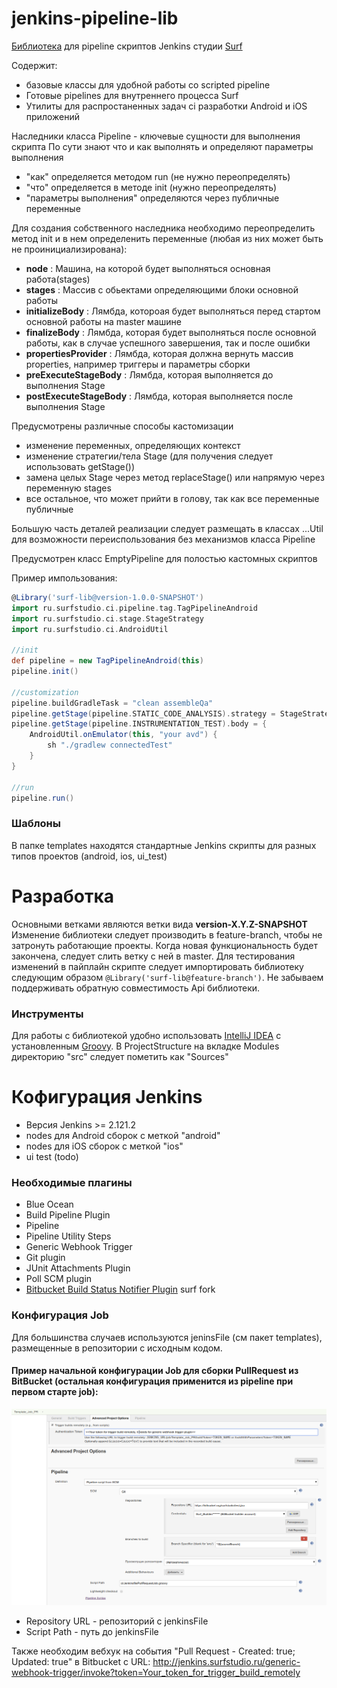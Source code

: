 # jenkins-pipeline-lib
[Библиотека](https://jenkins.io/doc/book/pipeline/shared-libraries/) для pipeline скриптов Jenkins студии [Surf](https://surfstudio.ru/)

Содержит: 

* базовые классы для удобной работы со scripted pipeline
* Готовые pipelines для внутреннего процесса Surf
* Утилиты для распростаненных задач ci разработки Android и iOS приложений


 Наследники класса Pipeline - ключевые сущности для выполнения скрипта
 По сути знают что и как выполнять и определяют параметры выполнения
 
 * "как" определяется методом run (не нужно переопределять)
 * "что" определяется в методе init (нужно переопределять)
 * "параметры выполнения" определяются через публичные переменные
 
 Для создания собственного наследника необходимо переопределить метод init и в нем определенить переменные
 (любая из них может быть не проинициализирована):
 
 * **node**                  :  Машина, на которой будет выполняться основная работа(stages)
 * **stages**                :  Массив с обьектами определяющими блоки основной работы
 * **initializeBody**        :  Лямбда, котороая будет выполняться перед стартом основной работы на master машине
 * **finalizeBody**          :  Лямбда, которая будет выполняться после основной работы, как в случае успешного завершения, так и после ошибки
 * **propertiesProvider**    :  Лямбда, которая должна вернуть массив properties, например триггеры и параметры сборки
 * **preExecuteStageBody**   :  Лямбда, которая выполняется до выполнения Stage
 * **postExecuteStageBody**  :  Лямбда, которая выполняется после выполнения Stage

Предусмотрены различные способы кастомизации

 * изменение переменных, определяющих контекст
 * изменение стратегии/тела Stage (для получения следует использовать getStage())
 * замена целых Stage через метод replaceStage() или напрямую через переменную stages
 * все остальное, что может прийти в голову, так как все переменные публичные

 Большую часть деталей реализации следует размещать в классах ...Util для возможности переиспользования
 без механизмов класса Pipeline

Предусмотрен класс EmptyPipeline для полостью кастомных скриптов

Пример импользования:
```groovy
@Library('surf-lib@version-1.0.0-SNAPSHOT')
import ru.surfstudio.ci.pipeline.tag.TagPipelineAndroid
import ru.surfstudio.ci.stage.StageStrategy
import ru.surfstudio.ci.AndroidUtil

//init
def pipeline = new TagPipelineAndroid(this)
pipeline.init()

//customization
pipeline.buildGradleTask = "clean assembleQa"
pipeline.getStage(pipeline.STATIC_CODE_ANALYSIS).strategy = StageStrategy.SKIP_STAGE
pipeline.getStage(pipeline.INSTRUMENTATION_TEST).body = {
	AndroidUtil.onEmulator(this, "your avd") {
		sh "./gradlew connectedTest"
	}
}

//run
pipeline.run()
```

### Шаблоны
В папке templates находятся стандартные Jenkins скрипты для разных типов проектов (android, ios, ui_test)

# Разработка
Основными ветками являются ветки вида **version-X.Y.Z-SNAPSHOT**
Изменение библиотеки следует производить в feature-branch, чтобы не затронуть работающие проекты. Когда новая функциональность будет закончена, следует слить ветку с ней в master. 
Для тестирования изменений в пайплайн скрипте следует импортировать библиотеку следующим образом `@Library('surf-lib@feature-branch')`. Не забываем поддерживать обратную совместимость Api библиотеки.
### Инструменты
Для работы с библиотекой удобно использовать [IntelliJ IDEA](https://www.jetbrains.com/idea/) c установленным [Groovy](http://groovy-lang.org/install.html).
В ProjectStructure на вкладке Modules директорию "src" следует пометить как "Sources" 

# Кофигурация Jenkins
* Версия Jenkins >= 2.121.2
* nodes для Android сборок с меткой "android"
* nodes для iOS сборок с меткой "ios"
* ui test (todo)

### Необходимые плагины
* Blue Ocean
* Build Pipeline Plugin
* Pipeline
* Pipeline Utility Steps
* Generic Webhook Trigger
* Git plugin
* JUnit Attachments Plugin
* Poll SCM plugin
* [Bitbucket Build Status Notifier Plugin](https://github.com/surfstudio/bitbucket-build-status-notifier-plugin) surf fork

### Конфигурация Job
Для большинства случаев используются jeninsFile (см пакет templates), размещенные в репозитории с исходным кодом.
#### Пример начальной конфигурации Job для сборки PullRequest из BitBucket (остальная конфигурация применится из pipeline при первом старте job):
![TemplateJobPr](images/TemplateJobPr.png)

* Repository URL - репозиторий с jenkinsFile  
* Script Path - путь до jenkinsFile

Также необходим вебхук на события "Pull Request - Created: true; Updated: true" в Bitbucket c URL: http://jenkins.surfstudio.ru/generic-webhook-trigger/invoke?token=Your_token_for_trigger_build_remotely 





